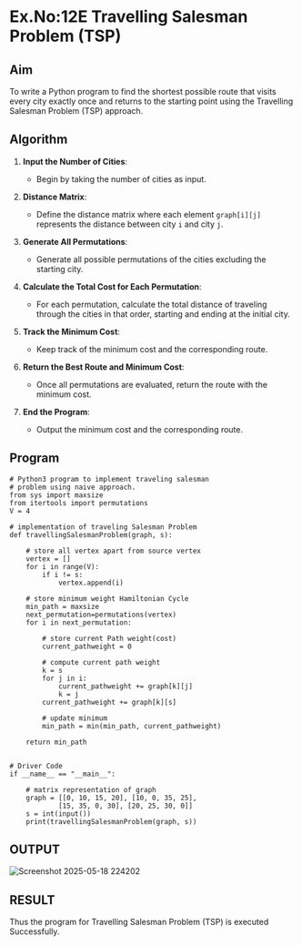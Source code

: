 # Ex.No:12E Travelling Salesman Problem (TSP)

## Aim
To write a Python program to find the shortest possible route that visits every city exactly once and returns to the starting point using the Travelling Salesman Problem (TSP) approach.


## Algorithm

1. **Input the Number of Cities**:
   - Begin by taking the number of cities as input.
   
2. **Distance Matrix**:
   - Define the distance matrix where each element `graph[i][j]` represents the distance between city `i` and city `j`.

3. **Generate All Permutations**:
   - Generate all possible permutations of the cities excluding the starting city.
   
4. **Calculate the Total Cost for Each Permutation**:
   - For each permutation, calculate the total distance of traveling through the cities in that order, starting and ending at the initial city.
   
5. **Track the Minimum Cost**:
   - Keep track of the minimum cost and the corresponding route.

6. **Return the Best Route and Minimum Cost**:
   - Once all permutations are evaluated, return the route with the minimum cost.

7. **End the Program**:
   - Output the minimum cost and the corresponding route.


## Program
```
# Python3 program to implement traveling salesman
# problem using naive approach.
from sys import maxsize
from itertools import permutations
V = 4

# implementation of traveling Salesman Problem
def travellingSalesmanProblem(graph, s):

	# store all vertex apart from source vertex
	vertex = []
	for i in range(V):
		if i != s:
			vertex.append(i)

	# store minimum weight Hamiltonian Cycle
	min_path = maxsize
	next_permutation=permutations(vertex)
	for i in next_permutation:

		# store current Path weight(cost)
		current_pathweight = 0

		# compute current path weight
		k = s
		for j in i:
			current_pathweight += graph[k][j]
			k = j
		current_pathweight += graph[k][s]

		# update minimum
		min_path = min(min_path, current_pathweight)
		
	return min_path


# Driver Code
if __name__ == "__main__":

	# matrix representation of graph
	graph = [[0, 10, 15, 20], [10, 0, 35, 25],
			[15, 35, 0, 30], [20, 25, 30, 0]]
	s = int(input())
	print(travellingSalesmanProblem(graph, s))
```

## OUTPUT
![Screenshot 2025-05-18 224202](https://github.com/user-attachments/assets/5f6f27d2-653d-4e05-b569-fd33f436e621)

## RESULT
Thus the program for Travelling Salesman Problem (TSP) is executed Successfully.
